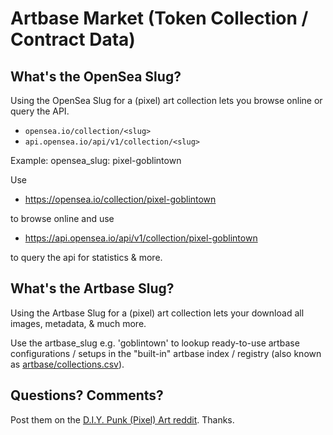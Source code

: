 #  Artbase Market  (Token Collection / Contract Data)





## What's the OpenSea Slug?

Using the OpenSea Slug for a (pixel) art collection
lets you browse online or query the API.

-  `opensea.io/collection/<slug>`
-  `api.opensea.io/api/v1/collection/<slug>`


Example: opensea_slug: pixel-goblintown

Use

- <https://opensea.io/collection/pixel-goblintown>

to browse online and use

- <https://api.opensea.io/api/v1/collection/pixel-goblintown>

to query the api for statistics & more.




## What's the Artbase Slug?

Using the Artbase Slug for a (pixel) art collection
lets your download all images, metadata, & much more.

Use the artbase_slug e.g. 'goblintown' to
lookup ready-to-use artbase configurations / setups in
the "built-in" artbase index / registry (also known as [artbase/collections.csv](https://github.com/pixelartexchange/artbase/blob/master/collections.csv)).






## Questions? Comments?

Post them on the [D.I.Y. Punk (Pixel) Art reddit](https://old.reddit.com/r/DIYPunkArt). Thanks.


